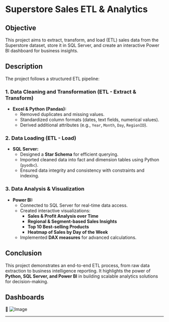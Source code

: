 # **Superstore Sales ETL & Analytics**  

## **Objective**  
This project aims to extract, transform, and load (ETL) sales data from the Superstore dataset, store it in SQL Server, and create an interactive Power BI dashboard for business insights.  

## **Description**  
The project follows a structured ETL pipeline:  

### **1. Data Cleaning and Transformation (ETL - Extract & Transform)**  
- **Excel & Python (Pandas):**  
  - Removed duplicates and missing values.  
  - Standardized column formats (dates, text fields, numerical values).  
  - Derived additional attributes (e.g., `Year`, `Month`, `Day`, `RegionID`).  

### **2. Data Loading (ETL - Load)**  
- **SQL Server:**  
  - Designed a **Star Schema** for efficient querying.  
  - Imported cleaned data into fact and dimension tables using Python (`pyodbc`).  
  - Ensured data integrity and consistency with constraints and indexing.  

### **3. Data Analysis & Visualization**  
- **Power BI:**  
  - Connected to SQL Server for real-time data access.  
  - Created interactive visualizations:  
    - **Sales & Profit Analysis over Time**  
    - **Regional & Segment-based Sales Insights**  
    - **Top 10 Best-selling Products**  
    - **Heatmap of Sales by Day of the Week**  
  - Implemented **DAX measures** for advanced calculations.  

## **Conclusion**  
This project demonstrates an end-to-end ETL process, from raw data extraction to business intelligence reporting. It highlights the power of **Python, SQL Server, and Power BI** in building scalable analytics solutions for decision-making.  

## **Dashboards**  
🚀 ![Image](https://github.com/user-attachments/assets/bc496681-b682-4274-ac13-60b7195089ec)

---


















